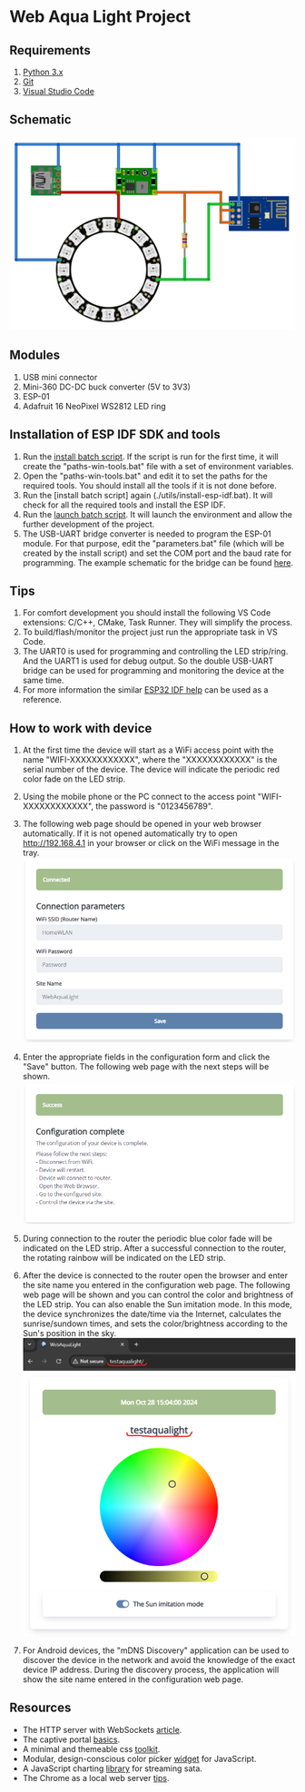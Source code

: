 # Web Aqua Light Project

## Requirements
1. [Python 3.x](https://www.python.org)
2. [Git](https://git-scm.com)
3. [Visual Studio Code](https://code.visualstudio.com)

## Schematic
![Schematic](./docs/images/schematic.png)

## Modules
1. USB mini connector
2. Mini-360 DC-DC buck converter (5V to 3V3)
3. ESP-01
4. Adafruit 16 NeoPixel WS2812 LED ring

## Installation of ESP IDF SDK and tools
1. Run the [install batch script](./utils/install-esp-idf.bat). If the script is run for the first time, it will create the "paths-win-tools.bat" file with a set of environment variables.
2. Open the "paths-win-tools.bat" and edit it to set the paths for the required tools. You should install all the tools if it is not done before.
3. Run the [install batch script] again (./utils/install-esp-idf.bat). It will check for all the required tools and install the ESP IDF.
4. Run the [launch batch script](./utils/launch-vs-code.bat). It will launch the environment and allow the further development of the project.
5. The USB-UART bridge converter is needed to program the ESP-01 module. For that purpose, edit the "parameters.bat" file (which will be created by the install script) and set the COM port and the baud rate for programming. The example schematic for the bridge can be found [here](https://github.com/johnyHV/ESP-01-programmer).

## Tips
1. For comfort development you should install the following VS Code extensions: C/C++, CMake, Task Runner. They will simplify the process.
2. To build/flash/monitor the project just run the appropriate task in VS Code.
3. The UART0 is used for programming and controlling the LED strip/ring. And the UART1 is used for debug output. So the double USB-UART bridge can be used for programming and monitoring the device at the same time.
4. For more information the similar [ESP32 IDF help](https://docs.espressif.com/projects/esp-idf/en/stable/esp32/get-started/index.html) can be used as a reference.

## How to work with device
1. At the first time the device will start as a WiFi access point with the name "WIFI-XXXXXXXXXXXX", where the "XXXXXXXXXXXX" is the serial number of the device. The device will indicate the periodic red color fade on the LED strip.
2. Using the mobile phone or the PC connect to the access point "WIFI-XXXXXXXXXXXX", the password is "0123456789".
3. The following web page should be opened in your web browser automatically. If it is not opened automatically try to open http://192.168.4.1 in your browser or click on the WiFi message in the tray.
![Configuration](./docs/images/configuration.png)
4. Enter the appropriate fields in the configuration form and click the "Save" button. The following web page with the next steps will be shown.
![Configuration complete](./docs/images/configuration-complete.png)
5. During connection to the router the periodic blue color fade will be indicated on the LED strip. After a successful connection to the router, the rotating rainbow will be indicated on the LED strip.
6. After the device is connected to the router open the browser and enter the site name you entered in the configuration web page. The following web page will be shown and you can control the color and brightness of the LED strip. You can also enable the Sun imitation mode. In this mode, the device synchronizes the date/time via the Internet, calculates the sunrise/sundown times, and sets the color/brightness according to the Sun's position in the sky.
![WebAquaLight](./docs/images/webaqualight.png)

7. For Android devices, the "mDNS Discovery" application can be used to discover the device in the network and avoid the knowledge of the exact device IP address. During the discovery process, the application will show the site name entered in the configuration web page.

## Resources
- The HTTP server with WebSockets [article](https://lujji.github.io/blog/esp-httpd).
- The captive portal [basics](https://en.wikipedia.org/wiki/Captive_portal).
- A minimal and themeable css [toolkit](https://siimple.xyz).
- Modular, design-conscious color picker [widget](https://iro.js.org) for JavaScript.
- A JavaScript charting [library](http://smoothiecharts.org) for streaming sata.
- The Chrome as a local web server [tips](./docs/chrome-devtools.md).